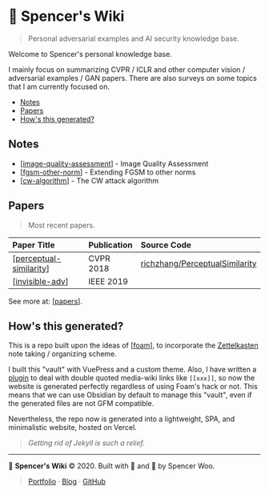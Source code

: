 # 🔬 Spencer's Wiki

> Personal adversarial examples and AI security knowledge base.

Welcome to Spencer's personal knowledge base.

I mainly focus on summarizing CVPR / ICLR and other computer vision / adversarial examples / GAN papers. There are also surveys on some topics that I am currently focused on.

- [Notes](#notes)
- [Papers](#papers)
- [How's this generated?](#hows-this-generated)

## Notes

- [[image-quality-assessment]] - Image Quality Assessment
- [[fgsm-other-norm]] - Extending FGSM to other norms
- [[cw-algorithm]] - The CW attack algorithm

## Papers

> Most recent papers.

| Paper Title               | Publication | Source Code                                                                         |
| :------------------------ | :---------- | :---------------------------------------------------------------------------------- |
| [[perceptual-similarity]] | CVPR 2018   | [richzhang/PerceptualSimilarity](https://github.com/richzhang/PerceptualSimilarity) |
| [[invisible-adv]]         | IEEE 2019   |                                                                                     |

See more at: [[papers]].

## How's this generated?

This is a repo built upon the ideas of [[foam]], to incorporate the [Zettelkasten](https://zettelkasten.de/posts/overview/) note taking / organizing scheme.

I built this "vault" with VuePress and a custom theme. Also, I have written a [plugin](https://www.npmjs.com/package/vuepress-markdown-it-wikilink) to deal with double quoted media-wiki links like `[[xxx]]`, so now the website is generated perfectly regardless of using Foam's hack or not. This means that we can use Obsidian by default to manage this "vault", even if the generated files are not GFM compatible.

Nevertheless, the repo now is generated into a lightweight, SPA, and minimalistic website, hosted on Vercel.

> _Getting rid of Jekyll is such a relief._

---

🔬 **Spencer's Wiki** © 2020. Built with 💙 and 🌟 by Spencer Woo.

> [Portfolio](https://spencerwoo.com/) · [Blog](https://blog.spencerwoo.com/) · [GitHub](https://github.com/spencerwooo)

[//begin]: # "Autogenerated link references for markdown compatibility"
[image-quality-assessment]: image-quality-assessment.md "Image Quality Assessment"
[fgsm-other-norm]: fgsm-other-norm.md "Extending FGSM to other norms"
[cw-algorithm]: cw-algorithm.md "The CW attack algorithm"
[perceptual-similarity]: perceptual-similarity.md "Perceptual Similarity"
[invisible-adv]: invisible-adv.md "Invisible Adversarial Attack"
[papers]: papers.md "Papers"
[foam]: foam.md "Foam"
[//end]: # "Autogenerated link references"
